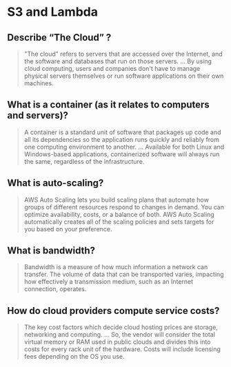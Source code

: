 # S3 and Lambda

## Describe “The Cloud” ?

> "The cloud" refers to servers that are accessed over the Internet, and the software and databases that run on those servers. ... By using cloud computing, users and companies don't have to manage physical servers themselves or run software applications on their own machines.

## What is a container (as it relates to computers and servers)?

> A container is a standard unit of software that packages up code and all its dependencies so the application runs quickly and reliably from one computing environment to another. ... Available for both Linux and Windows-based applications, containerized software will always run the same, regardless of the infrastructure.

## What is auto-scaling?

> AWS Auto Scaling lets you build scaling plans that automate how groups of different resources respond to changes in demand. You can optimize availability, costs, or a balance of both. AWS Auto Scaling automatically creates all of the scaling policies and sets targets for you based on your preference.

## What is bandwidth?

> Bandwidth is a measure of how much information a network can transfer. The volume of data that can be transported varies, impacting how effectively a transmission medium, such as an Internet connection, operates.

## How do cloud providers compute service costs?

> The key cost factors which decide cloud hosting prices are storage, networking and computing. ... So, the vendor will consider the total virtual memory or RAM used in public clouds and divides this into costs for every rack unit of the hardware. Costs will include licensing fees depending on the OS you use.